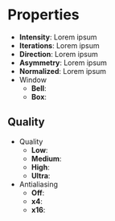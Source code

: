 




# Properties

- **Intensity**: Lorem ipsum
- **Iterations**: Lorem ipsum
- **Direction**: Lorem ipsum
- **Asymmetry**: Lorem ipsum
- **Normalized**: Lorem ipsum
- Window
  - **Bell**: <desc>
  - **Box**: <desc>

## Quality

- Quality
  - **Low**: <desc>
  - **Medium**: <desc>
  - **High**: <desc>
  - **Ultra**: <desc>
- Antialiasing
  - **Off**: <desc>
  - **x4**: <desc>
  - **x16**: <desc>



